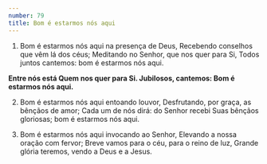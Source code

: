 ```yaml
---
number: 79
title: Bom é estarmos nós aqui
---
```


1. Bom é estarmos nós aqui na presença de Deus,
  Recebendo conselhos que vêm lá dos céus;
  Meditando no Senhor, que nos quer para Si,
  Todos juntos cantemos: bom é estarmos nós aqui.

  __Entre nós está
  Quem nos quer para Si.
  Jubilosos, cantemos:
  Bom é estarmos nós aqui.__

2. Bom é estarmos nós aqui entoando louvor,
  Desfrutando, por graça, as bênçãos de amor;
  Cada um de nós dirá: do Senhor recebi
  Suas bênçãos gloriosas; bom é estarmos nós aqui.

3. Bom é estarmos nós aqui invocando ao Senhor,
  Elevando a nossa oração com fervor;
  Breve vamos para o céu, para o reino de luz,
  Grande glória teremos, vendo a Deus e a Jesus.
